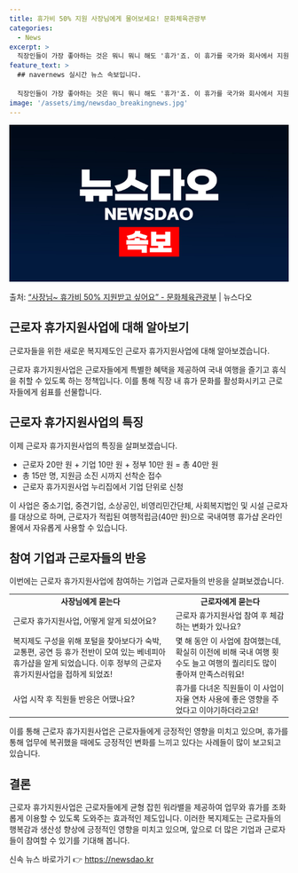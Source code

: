 ```yaml
---
title: 휴가비 50% 지원 사장님에게 물어보세요! 문화체육관광부
categories:
  - News
excerpt: >
  직장인들이 가장 좋아하는 것은 뭐니 뭐니 해도 '휴가'죠. 이 휴가를 국가와 회사에서 지원해 준다면 더할 나…
feature_text: >
  ## navernews 실시간 뉴스 속보입니다.

  직장인들이 가장 좋아하는 것은 뭐니 뭐니 해도 '휴가'죠. 이 휴가를 국가와 회사에서 지원해 준다면 더할 나…
image: '/assets/img/newsdao_breakingnews.jpg'
---
```


![뉴스다오 속보](/assets/img/newsdao_breakingnews.jpg)

<p>출처: <a href="https://newsdao.kr/3128" rel="dofollow">“사장님~ 휴가비 50% 지원받고 싶어요” - 문화체육관광부</a> | 뉴스다오</p>

<h2 data-ke-size="size26">근로자 휴가지원사업에 대해 알아보기</h2>
근로자들을 위한 새로운 복지제도인 근로자 휴가지원사업에 대해 알아보겠습니다.

<p data-ke-size="size16">근로자 휴가지원사업은 근로자들에게 특별한 혜택을 제공하여 국내 여행을 즐기고 휴식을 취할 수 있도록 하는 정책입니다. 이를 통해 직장 내 휴가 문화를 활성화시키고 근로자들에게 쉼표를 선물합니다.</p>

<h2 data-ke-size="size24">근로자 휴가지원사업의 특징</h2>
이제 근로자 휴가지원사업의 특징을 살펴보겠습니다.

<ul>
  <li>근로자 20만 원 + 기업 10만 원 + 정부 10만 원 = 총 40만 원</li>
  <li>총 15만 명, 지원금 소진 시까지 선착순 접수</li>
  <li>근로자 휴가지원사업 누리집에서 기업 단위로 신청</li>
</ul>

<p data-ke-size="size16">이 사업은 중소기업, 중견기업, 소상공인, 비영리민간단체, 사회복지법인 및 시설 근로자를 대상으로 하며, 근로자가 적립된 여행적립금(40만 원)으로 국내여행 휴가샵 온라인몰에서 자유롭게 사용할 수 있습니다.</p>

<h2 data-ke-size="size24">참여 기업과 근로자들의 반응</h2>
이번에는 근로자 휴가지원사업에 참여하는 기업과 근로자들의 반응을 살펴보겠습니다.

<table>
  <tr>
    <td style="text-align: center; height: 17px;"><b>사장님에게 묻는다</b></td>
    <td style="text-align: center; height: 17px;"><b>근로자에게 묻는다</b></td>
  </tr>
  <tr>
    <td>근로자 휴가지원사업, 어떻게 알게 되셨어요?</td>
    <td>근로자 휴가지원사업 참여 후 체감하는 변화가 있나요?</td>
  </tr>
  <tr>
    <td>복지제도 구성을 위해 포털을 찾아보다가 숙박, 교통편, 공연 등 휴가 전반이 모여 있는 베네피아 휴가샵을 알게 되었습니다. 이후 정부의 근로자 휴가지원사업을 접하게 되었죠!</td>
    <td>몇 해 동안 이 사업에 참여했는데, 확실히 이전에 비해 국내 여행 횟수도 늘고 여행의 퀄리티도 많이 좋아져 만족스러워요!</td>
  </tr>
  <tr>
    <td>사업 시작 후 직원들 반응은 어땠나요?</td>
    <td>휴가를 다녀온 직원들이 이 사업이 자율 연차 사용에 좋은 영향을 주었다고 이야기하더라고요!</td>
  </tr>
</table>

<p data-ke-size="size16">이를 통해 근로자 휴가지원사업은 근로자들에게 긍정적인 영향을 미치고 있으며, 휴가를 통해 업무에 복귀했을 때에도 긍정적인 변화를 느끼고 있다는 사례들이 많이 보고되고 있습니다.</p>

<h2 data-ke-size="size24">결론</h2>
근로자 휴가지원사업은 근로자들에게 균형 잡힌 워라밸을 제공하여 업무와 휴가를 조화롭게 이용할 수 있도록 도와주는 효과적인 제도입니다. 이러한 복지제도는 근로자들의 행복감과 생산성 향상에 긍정적인 영향을 미치고 있으며, 앞으로 더 많은 기업과 근로자들이 참여할 수 있기를 기대해 봅니다.

<p data-ke-size="size16"></p>
 

신속 뉴스 바로가기 👉 <a href="https://newsdao.kr" rel="dofollow">https://newsdao.kr</a>


